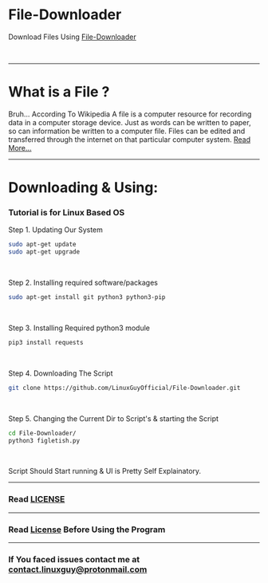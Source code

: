 # File-Downloader
Download Files Using [File-Downloader](file-downloader.py)

[<img src="https://img.shields.io/badge/Written%20in-Python%203-yellow" alt="">](https://www.python.org) [<img src="https://img.shields.io/badge/By-LinuxGuy-blue" alt="">](https://github.com/LinuxGuyOfficial)

---
# What is a File ?
Bruh... According To Wikipedia A file is a computer resource for recording data in a computer storage device. Just as words can be written to paper, so can information be written to a computer file. Files can be edited and transferred through the internet on that particular computer system.  [Read More...](https://en.wikipedia.org/wiki/Computer_file)

---

# Downloading & Using:
### Tutorial is for Linux Based OS

Step 1. Updating Our System
```bash
sudo apt-get update
sudo apt-get upgrade
```
<br />

Step 2. Installing required software/packages
```bash
sudo apt-get install git python3 python3-pip
```
<br />

Step 3. Installing Required python3 module
```bash
pip3 install requests
```
<br />

Step 4. Downloading The Script
```bash
git clone https://github.com/LinuxGuyOfficial/File-Downloader.git
```
<br />

Step 5. Changing the Current Dir to Script's & starting the Script
```bash
cd File-Downloader/
python3 figletish.py
```
<br />

Script Should Start running & UI is Pretty Self Explainatory.

---
### Read [LICENSE](LICENSE)

---
### Read [License](LICENSE) Before Using the Program

---
### If You faced issues contact me at [contact.linuxguy@protonmail.com](mailto:contact.linuxguy@protonmail.com)
